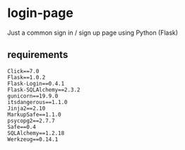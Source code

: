 # login-page
Just a common sign in / sign up page using Python (Flask)

## requirements

```
Click==7.0
Flask==1.0.2
Flask-Login==0.4.1
Flask-SQLAlchemy==2.3.2
gunicorn==19.9.0
itsdangerous==1.1.0
Jinja2==2.10
MarkupSafe==1.1.0
psycopg2==2.7.7
Safe==0.4
SQLAlchemy==1.2.18
Werkzeug==0.14.1
```
